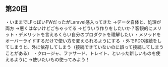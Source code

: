 ## 第20回
・いままでLFっぽいFWだったがLaravel感入ってきた
→データ自体と、処理が両方
→悪くはないけどごちゃってる
→どういう作りをしたいか？客観的にメリット・デメリットを言えるくらい自分のプロダクトを理解したい
・メソッドをオーバーライドするだけで使い方を変えられるようにする
・外でPDO接続をしてしまうと、外に依存してしまう（接続できていないのに誤って接続してしまうことがある）
・クロージャ、ファサード、トレイト、といった新しいものを使えるように
→使いたいもの使ってみよう！